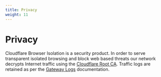 ```yaml
---
title: Privacy
weight: 11
---
```


# Privacy

Cloudflare Browser Isolation is a security product. In order to serve transparent isolated browsing and block web based threats our network decrypts Internet traffic using the [Cloudflare Root CA](/browser-isolation/installation#install-the-cloudflare-root-ca). Traffic logs are retained as per the [Gateway Logs](/cloudflare-one/analytics/logs) documentation.
